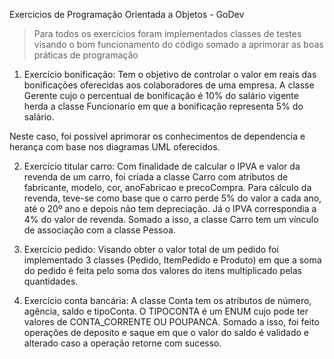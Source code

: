 Exercicios de Programação Orientada a Objetos - GoDev
> Para todos os exercícios foram implementados classes de testes visando o bom funcionamento do código somado a aprimorar as boas práticas de programação

1. Exercício bonificação:
Tem o objetivo de controlar o valor em reais das bonificações oferecidas aos colaboradores de uma empresa. A classe Gerente cujo o percentual de bonificação é 10% do salário vigente herda a classe Funcionario em que a bonificação representa 5% do salário.  

Neste caso, foi possível aprimorar os conhecimentos de dependencia e herança com base nos diagramas UML oferecidos. 

2. Exercício titular carro:
Com finalidade de calcular o IPVA e valor da revenda de um carro, foi criada a classe Carro com atributos de fabricante, modelo, cor, anoFabricao e precoCompra. Para cálculo da revenda, teve-se como base que o carro perde 5% do valor a cada ano, até o 20º ano e depois não tem depreciação. Já o IPVA correspondia a 4% do valor de revenda. Somado a isso, a classe Carro tem um vínculo de associação com a classe Pessoa. 


3. Exercício pedido:
Visando obter o valor total de um pedido foi implementado 3 classes (Pedido, ItemPedido e Produto) em que a soma do pedido é feita pelo  soma dos valores do itens multiplicado pelas quantidades.

4. Exercício conta bancária: 
A classe Conta tem os atributos de número, agência, saldo e tipoConta. O TIPOCONTA é um ENUM cujo pode ter valores de CONTA_CORRENTE OU POUPANCA. Somado a isso, foi feito operações de deposito e saque em que o valor do saldo é validado e alterado caso a operação retorne com sucesso. 







